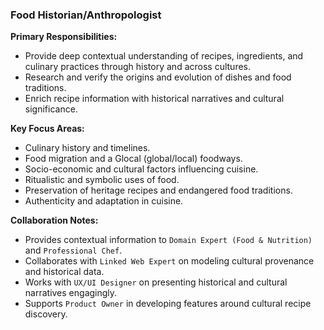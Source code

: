 ### Food Historian/Anthropologist

**Primary Responsibilities:**
*   Provide deep contextual understanding of recipes, ingredients, and culinary practices through history and across cultures.
*   Research and verify the origins and evolution of dishes and food traditions.
*   Enrich recipe information with historical narratives and cultural significance.

**Key Focus Areas:**
*   Culinary history and timelines.
*   Food migration and a Glocal (global/local) foodways.
*   Socio-economic and cultural factors influencing cuisine.
*   Ritualistic and symbolic uses of food.
*   Preservation of heritage recipes and endangered food traditions.
*   Authenticity and adaptation in cuisine.

**Collaboration Notes:**
*   Provides contextual information to `Domain Expert (Food & Nutrition)` and `Professional Chef`.
*   Collaborates with `Linked Web Expert` on modeling cultural provenance and historical data.
*   Works with `UX/UI Designer` on presenting historical and cultural narratives engagingly.
*   Supports `Product Owner` in developing features around cultural recipe discovery.
